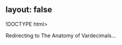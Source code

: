 layout: false
---
!DOCTYPE html>
<html>
	<head>
		<title>Redirecting to The Anatomy of Vardecimals</title>
  		<link rel="canonical" href="http://improve.dk/how-are-vardecimals-stored/"/>
		<meta http-equiv="content-type" content="text/html; charset=utf-8" />
		<meta http-equiv="refresh" content="0;url=http://improve.dk/how-are-vardecimals-stored/" />
	</head>
	<body>
		Redirecting to The Anatomy of Vardecimals...
	</body>
</html>